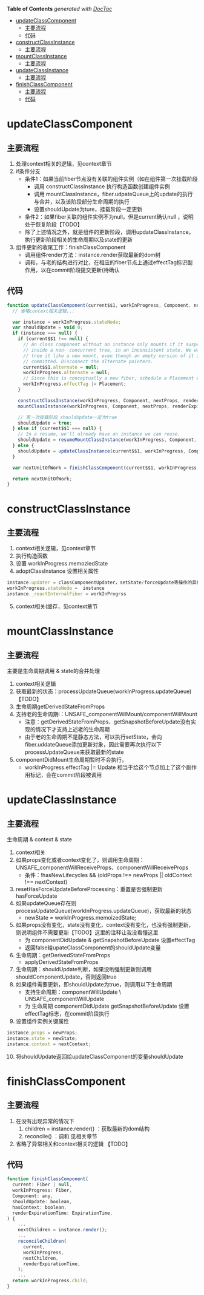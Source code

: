 <!-- START doctoc generated TOC please keep comment here to allow auto update -->
<!-- DON'T EDIT THIS SECTION, INSTEAD RE-RUN doctoc TO UPDATE -->
**Table of Contents**  *generated with [DocToc](https://github.com/thlorenz/doctoc)*

- [updateClassComponent](#updateclasscomponent)
  - [主要流程](#%E4%B8%BB%E8%A6%81%E6%B5%81%E7%A8%8B)
  - [代码](#%E4%BB%A3%E7%A0%81)
- [constructClassInstance](#constructclassinstance)
  - [主要流程](#%E4%B8%BB%E8%A6%81%E6%B5%81%E7%A8%8B-1)
- [mountClassInstance](#mountclassinstance)
  - [主要流程](#%E4%B8%BB%E8%A6%81%E6%B5%81%E7%A8%8B-2)
- [updateClassInstance](#updateclassinstance)
  - [主要流程](#%E4%B8%BB%E8%A6%81%E6%B5%81%E7%A8%8B-3)
- [finishClassComponent](#finishclasscomponent)
  - [主要流程](#%E4%B8%BB%E8%A6%81%E6%B5%81%E7%A8%8B-4)
  - [代码](#%E4%BB%A3%E7%A0%81-1)

<!-- END doctoc generated TOC please keep comment here to allow auto update -->

# updateClassComponent
## 主要流程
1. 处理context相关的逻辑，见context章节
2. if条件分支
    - 条件1：如果当前fiber节点没有关联的组件实例（如在组件第一次挂载阶段
        - 调用 constructClassInstance 执行构造函数创建组件实例
        - 调用 mountClassInstance，fiber.udpateQueue上的update的执行与合并，以及该阶段部分生命周期的执行
        - 设置shouldUpdate为ture，挂载阶段一定更新
    - 条件2：如果fiber关联的组件实例不为null，但是current确认null ，说明处于恢复阶段【TODO】
    - 除了上述情况之外，就是组件的更新阶段，调用updateClassInstance，执行更新阶段相关的生命周期以及state的更新
3. 组件更新的收尾工作：finishClassComponent
    - 调用组件render方法：instance.render获取最新的dom树
    - 调和，与老的结构进行对比，在相应的fiber节点上通过effectTag标识副作用，以在commit阶段提交更新(待确认

## 代码
```javascript
function updateClassComponent(current$$1, workInProgress, Component, nextProps, renderExpirationTime){
  // 省略context相关逻辑...

  var instance = workInProgress.stateNode;
  var shouldUpdate = void 0;
  if (instance === null) {
    if (current$$1 !== null) {
      // An class component without an instance only mounts if it suspended
      // inside a non- concurrent tree, in an inconsistent state. We want to
      // tree it like a new mount, even though an empty version of it already
      // committed. Disconnect the alternate pointers.
      current$$1.alternate = null;
      workInProgress.alternate = null;
      // Since this is conceptually a new fiber, schedule a Placement effect
      workInProgress.effectTag |= Placement;
    }

    constructClassInstance(workInProgress, Component, nextProps, renderExpirationTime);
    mountClassInstance(workInProgress, Component, nextProps, renderExpirationTime);

    // 第一次挂载阶段 shouldUpdate一定为true
    shouldUpdate = true;
  } else if (current$$1 === null) {
    // In a resume, we'll already have an instance we can reuse.
    shouldUpdate = resumeMountClassInstance(workInProgress, Component, nextProps, renderExpirationTime);
  } else {
    shouldUpdate = updateClassInstance(current$$1, workInProgress, Component, nextProps, renderExpirationTime);
  }

  var nextUnitOfWork = finishClassComponent(current$$1, workInProgress, Component, shouldUpdate, hasContext, renderExpirationTime);

  return nextUnitOfWork;
}
```

# constructClassInstance
## 主要流程
1. context相关逻辑，见context章节
2. 执行构造函数
3. 设置 workInProgress.memoziedState
4. adoptClassInstance 设置相关属性
```javascript
instance.updater = classComponentUpdater，setState/forceUpdate等操作的具体实现就是在这个类中
workInProgress.stateNode =  instance
instance._reactInternalFiber = workInProgrss
```
5. context相关(缓存，见context章节

# mountClassInstance
## 主要流程
主要是生命周期调用 & state的合并处理
1. context相关逻辑
2. 获取最新的状态：processUpdateQueue(workInProgress.updateQueue) 【TODO】
3. 生命周期getDerivedStateFromProps
4. 支持老的生命周期i：UNSAFE_componentWillMount/componentWillMount
    - 注意：getDerivedStateFromProps、getSnapshotBeforeUpdate没有实现的情况下才支持上述老的生命周期
    - 由于老的生命周期不是静态方法，可以执行setState，会向fiber.uddateQueue添加更新对象，因此需要再次执行以下processUpdateQueue来获取最新的state
5. componentDidMount生命周期暂时不会执行，
    - workInProgress.effectTag |= Update 相当于给这个节点加上了这个副作用标记，会在commit阶段被调用

# updateClassInstance
## 主要流程
生命周期 & context & state

1. context相关
2. 如果props变化或者context变化了，则调用生命周期：UNSAFE_componentWillReceiveProps、componentWillReceiveProps
    - 条件：!hasNewLifecycles  && (oldProps !== newProps || oldContext !== nextContext)
3. resetHasForceUpdateBeforeProcessing：重置是否强制更新hasForceUpdate
4. 如果updateQueue存在则 processUpdateQueue(workInProgress.updateQueue)，获取最新的状态
    - newState = workInProgress.memoizedState;
5. 如果props没有变化，state没有变化，context没有变化，也没有强制更新，则说明组件不需要更新【TODO】这里的注释让我没看懂这里
    - 为 componentDidUpdate & getSnapshotBeforeUpdate 设置effectTag
    - 返回false给upateClassComponent的shouldUpdate变量
6. 生命周期：getDerivedStateFromProps
    - applyDerivedStateFromProps
7. 生命周期：shouldUpdate判断，如果没哟强制更新则调用shouldComponentUpdate，否则返回true
8. 如果组件需要更新，即shouldUpdate为true，则调用以下生命周期
    - 支持生命周期：componentWillUpdate \ UNSAFE_componentWillUpdate
    - 为 生命周期 componentDidUpdate getSnapshotBeforeUpdate 设置effectTag标志，在commit阶段执行
9. 设置组件实例关键属性
```javascript
instance.props = newProps;
instance.state = newState;
instance.context = nextContext;
```
10. 将shouldUpdate返回给updateClassComponent的变量shouldUpdate

# finishClassComponent
## 主要流程
1. 在没有出现异常的情况下
    1. children = instance.render() ：获取最新的dom结构
    2. reconcile() ：调和 见相关章节
2. 省略了异常相关和context相关的逻辑 【TODO】

## 代码
```javascript
function finishClassComponent(
  current: Fiber | null,
  workInProgress: Fiber,
  Component: any,
  shouldUpdate: boolean,
  hasContext: boolean,
  renderExpirationTime: ExpirationTime,
) {
    ...
    nextChildren = instance.render();
    ...
    reconcileChildren(
      current,
      workInProgress,
      nextChildren,
      renderExpirationTime,
    );
    ...
  return workInProgress.child;
}
```

